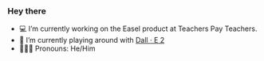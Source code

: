 ### Hey there

- 💻 I’m currently working on the Easel product at Teachers Pay Teachers.
- 🌱 I’m currently playing around with [Dall · E 2](https://openai.com/dall-e-2/) 
- 👱🏻‍♂️ Pronouns: He/Him
